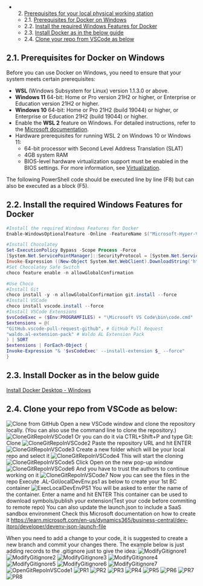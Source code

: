 - 2. [Prerequisites for your local physical working station](#2-prerequisites-for-docker-on-windows)
   - 2.1. [Prerequisites for Docker on Windows](#21-prequisites-for-docker-on-windows)
   - 2.2. [Install the required Windows Features for Docker](#21-install-the-required-windows-features-for-docker)
   -  2.3. [Install Docker as in the below guide](#22-install-docker-as-in-the-below-guide)
   -  2.4. [Clone your repo from VSCode as below](#23-clone-your-repo-from-vscode-as-below)

## 2.1. Prerequisites for Docker on Windows

Before you can use Docker on Windows, you need to ensure that your system meets certain prerequisites:

- **WSL** (Windows Subsystem for Linux) version 1.1.3.0 or above.
- **Windows 11** 64-bit: Home or Pro version 21H2 or higher, or Enterprise or Education version 21H2 or higher.
- **Windows 10** 64-bit: Home or Pro 21H2 (build 19044) or higher, or Enterprise or Education 21H2 (build 19044) or higher.
- Enable the **WSL 2** feature on Windows. For detailed instructions, refer to the [Microsoft documentation](https://docs.microsoft.com/en-us/windows/wsl/install).
- Hardware prerequisites for running WSL 2 on Windows 10 or Windows 11:
  - 64-bit processor with Second Level Address Translation (SLAT)
  - 4GB system RAM
  - BIOS-level hardware virtualization support must be enabled in the BIOS settings. For more information, see [Virtualization](https://docs.microsoft.com/en-us/virtualization/hyper-v-on-windows/quick-start/enable-hyper-v).

The following PowerShell code should be executed line by line (F8) but can also be executed as a block (F5).

## 2.2. Install the required Windows Features for Docker

```powershell
#Install the required Windows Features for Docker
Enable-WindowsOptionalFeature -Online -FeatureName $("Microsoft-Hyper-V", "Containers") -All

#Install Chocolatey
Set-ExecutionPolicy Bypass -Scope Process -Force
[System.Net.ServicePointManager]::SecurityProtocol = [System.Net.ServicePointManager]::SecurityProtocol -bor 3072
Invoke-Expression ((New-Object System.Net.WebClient).DownloadString('https://chocolatey.org/install.ps1'))
#Set Chocolatey Safe Switch
choco feature enable -n allowGlobalConfirmation

#Use Choco
#Install Git
choco install -y -n allowGlobalConfirmation git.install --force
#Install VSCode
choco install vscode.install --force
#Install VSCode Extensions
$vsCodeExec = ($Env:PROGRAMFILES) + "\Microsoft VS Code\bin\code.cmd"
$extensions = @(
"GitHub.vscode-pull-request-github", # GitHub Pull Request
"waldo.al-extension-pack" # Waldo AL Extension Pack
) | SORT
$extensions | ForEach-Object {
Invoke-Expression "& '$vsCodeExec' --install-extension $_ --force"
}
```
## 2.3. Install Docker as in the below guide
[Install Docker Desktop - Windows](https://docs.docker.com/desktop/install/windows-install/)
## 2.4. Clone your repo from VSCode as below:
![Clone from GitHub](https://github.com/eh-ciellos/template/blob/main/images/CloneFromGitHub.png)
Open a new VSCode window and clone the repository locally. (You can also use the command line to clone the repository.)
![CloneGitRepoInVSCode1](https://github.com/eh-ciellos/template/blob/7f9d1adbd14cba08d41fc4b44c4f3cd7249ae661/images/CloneGitRepoInVSCode1.png)
Or you can do it via CTRL+Shift+P and type Git: Clone
![CloneGitRepoInVSCode2](https://github.com/eh-ciellos/template/blob/7f9d1adbd14cba08d41fc4b44c4f3cd7249ae661/images/CloneGitRepoInVSCode2.png)
Paste the repository URL and hit ENTER
![CloneGitRepoInVSCode3](https://github.com/eh-ciellos/template/blob/7f9d1adbd14cba08d41fc4b44c4f3cd7249ae661/images/CloneGitRepoInVSCode3.png)
Create a new folder which will be your local repo and select it
![CloneGitRepoInVSCode4](https://github.com/eh-ciellos/template/blob/7f9d1adbd14cba08d41fc4b44c4f3cd7249ae661/images/CloneGitRepoInVSCode4.png)
This will start the cloning
![CloneGitRepoInVSCode5](https://github.com/eh-ciellos/template/blob/7f9d1adbd14cba08d41fc4b44c4f3cd7249ae661/images/CloneGitRepoInVSCode5.png)
Click Open on the new pop-up window
![CloneGitRepoInVSCode6](https://github.com/eh-ciellos/template/blob/7f9d1adbd14cba08d41fc4b44c4f3cd7249ae661/images/CloneGitRepoInVSCode6.png)
And you have to trust the authors to continue working on it
![CloneGitRepoInVSCode7](https://github.com/eh-ciellos/template/blob/main/images/CloneGitRepoInVSCode7.png)
Now you can see the files in the repo
Execute .AL-Go\localDevEnv.ps1 as below to create your 1st BC container
![ExecLocalDevEnvPS1](https://github.com/eh-ciellos/template/blob/7f9d1adbd14cba08d41fc4b44c4f3cd7249ae661/images/ExecLocalDevEnvPS1.png)
You will be asked to enter the name of the container. Enter a name and hit ENTER
This container can be used to download symbols/publish your extension(Test your code before commiting to remote repo)
You can also update the launch.json to include a SaaS sandbox environment
Check this Microsoft documentation on how to create it
https://learn.microsoft.com/en-us/dynamics365/business-central/dev-itpro/developer/devenv-json-launch-file

When you need to add a change to your code, it is suggested to create a new branch and commit your changes there. The example below is just adding records to the .gitignore just to give the idea:
![ModifyGitignore1](https://github.com/eh-ciellos/template/blob/7f9d1adbd14cba08d41fc4b44c4f3cd7249ae661/images/ModifyGitignore1.png)
![ModifyGitignore2](https://github.com/eh-ciellos/template/blob/7f9d1adbd14cba08d41fc4b44c4f3cd7249ae661/images/ModifyGitignore2.png)
![ModifyGitignore3](https://github.com/eh-ciellos/template/blob/7f9d1adbd14cba08d41fc4b44c4f3cd7249ae661/images/ModifyGitignore3.png)
![ModifyGitignore4](https://github.com/eh-ciellos/template/blob/7f9d1adbd14cba08d41fc4b44c4f3cd7249ae661/images/ModifyGitignore4.png)
![ModifyGitignore5](https://github.com/eh-ciellos/template/blob/7f9d1adbd14cba08d41fc4b44c4f3cd7249ae661/images/ModifyGitignore5.png)
![ModifyGitignore6](https://github.com/eh-ciellos/template/blob/7f9d1adbd14cba08d41fc4b44c4f3cd7249ae661/images/ModifyGitignore6.png)
![ModifyGitignore7](https://github.com/eh-ciellos/template/blob/7f9d1adbd14cba08d41fc4b44c4f3cd7249ae661/images/ModifyGitignore7.png)
![OpenGitRepoInVSCode1](https://github.com/eh-ciellos/template/blob/7f9d1adbd14cba08d41fc4b44c4f3cd7249ae661/images/OpenGitRepoInVSCode1.png)
![PR1](https://github.com/eh-ciellos/template/blob/7f9d1adbd14cba08d41fc4b44c4f3cd7249ae661/images/PR1.png)
![PR2](https://github.com/eh-ciellos/template/blob/7f9d1adbd14cba08d41fc4b44c4f3cd7249ae661/images/PR2.png)
![PR3](https://github.com/eh-ciellos/template/blob/7f9d1adbd14cba08d41fc4b44c4f3cd7249ae661/images/PR3.png)
![PR4](https://github.com/eh-ciellos/template/blob/7f9d1adbd14cba08d41fc4b44c4f3cd7249ae661/images/PR4.png)
![PR5](https://github.com/eh-ciellos/template/blob/7f9d1adbd14cba08d41fc4b44c4f3cd7249ae661/images/PR5.png)
![PR6](https://github.com/eh-ciellos/template/blob/7f9d1adbd14cba08d41fc4b44c4f3cd7249ae661/images/PR6.png)
![PR7](https://github.com/eh-ciellos/template/blob/7f9d1adbd14cba08d41fc4b44c4f3cd7249ae661/images/PR7.png)
![PR8](https://github.com/eh-ciellos/template/blob/7f9d1adbd14cba08d41fc4b44c4f3cd7249ae661/images/PR8.png)